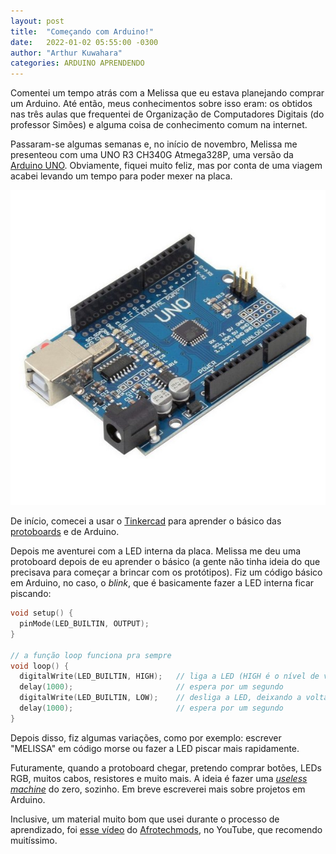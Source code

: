 ```yaml
---
layout: post
title:  "Começando com Arduino!"
date:   2022-01-02 05:55:00 -0300
author: "Arthur Kuwahara"
categories: ARDUINO APRENDENDO
---
```

Comentei um tempo atrás com a Melissa que eu estava planejando comprar um Arduino. Até então, meus conhecimentos sobre isso eram: os obtidos nas três aulas que frequentei de Organização de Computadores Digitais (do professor Simões) e alguma coisa de conhecimento comum na internet.

Passaram-se algumas semanas e, no início de novembro, Melissa me presenteou com uma UNO R3 CH340G Atmega328P, uma versão da [Arduino UNO](arduino-uno). Obviamente, fiquei muito feliz, mas por conta de uma viagem acabei levando um tempo para poder mexer na placa.

![Uno R3](uno-r3.jpg)

De início, comecei a usar o [Tinkercad](https://www.tinkercad.com/) para aprender o básico das [protoboards](https://pt.wikipedia.org/wiki/Placa_de_ensaio) e de Arduino.

Depois me aventurei com a LED interna da placa. Melissa me deu uma protoboard depois de eu aprender o básico (a gente não tinha ideia do que precisava para começar a brincar com os protótipos). Fiz um código básico em Arduino, no caso, o *blink*, que é basicamente fazer a LED interna ficar piscando:

```cpp
void setup() {
  pinMode(LED_BUILTIN, OUTPUT);
}

// a função loop funciona pra sempre
void loop() {
  digitalWrite(LED_BUILTIN, HIGH);   // liga a LED (HIGH é o nível de voltagem)
  delay(1000);                       // espera por um segundo
  digitalWrite(LED_BUILTIN, LOW);    // desliga a LED, deixando a voltagem em LOW
  delay(1000);                       // espera por um segundo
}
```

Depois disso, fiz algumas variações, como por exemplo: escrever "MELISSA" em código morse ou fazer a LED piscar mais rapidamente.

Futuramente, quando a protoboard chegar, pretendo comprar botões, LEDs RGB, muitos cabos, resistores e muito mais. A ideia é fazer uma [*useless machine*](https://en.wikipedia.org/wiki/Useless_machine) do zero, sozinho. Em breve escreverei mais sobre projetos em Arduino.

Inclusive, um material muito bom que usei durante o processo de aprendizado, foi [esse vídeo](video) do [Afrotechmods](https://www.youtube.com/channel/UCosnWgi3eorc1klEQ8pIgJQ), no YouTube, que recomendo muitíssimo.

[arduino-uno]:https://store.arduino.cc/products/arduino-uno-rev3/
[video]:https://youtu.be/nL34zDTPkcs
